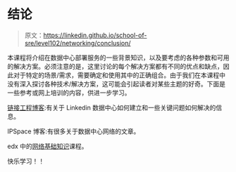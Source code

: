 # 结论

> 原文：<https://linkedin.github.io/school-of-sre/level102/networking/conclusion/>

本课程将介绍在数据中心部署服务的一些背景知识，以及要考虑的各种参数和可用的解决方案。必须注意的是，这里讨论的每个解决方案都有不同的优点和缺点，因此对于特定的场景/需求，需要确定和使用其中的正确组合。由于我们在本课程中没有深入探讨各种技术/解决方案，这可能会引起读者对某些主题的好奇。下面是一些参考或网上培训的内容，供进一步学习。

[链接工程博客](https://engineering.linkedin.com/blog/topic/datacenter):有关于 Linkedin 数据中心如何建立和一些关键问题如何解决的信息。

IPSpace 博客:有很多关于数据中心网络的文章。

edx 中的[网络基础知识](https://www.edx.org/course/introduction-to-networking)课程。

快乐学习！！